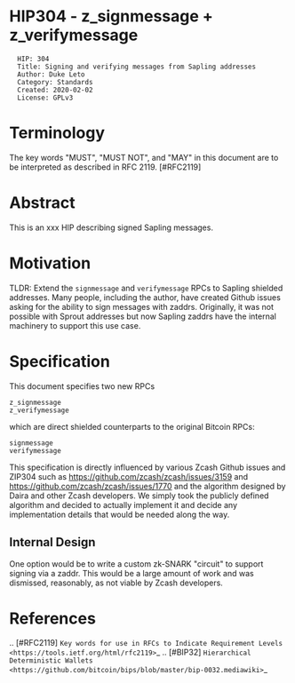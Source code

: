 # HIP304 - z\_signmessage + z\_verifymessage

```
  HIP: 304
  Title: Signing and verifying messages from Sapling addresses
  Author: Duke Leto
  Category: Standards
  Created: 2020-02-02
  License: GPLv3
```

# Terminology

The key words "MUST", "MUST NOT", and "MAY" in this document are to be interpreted as described in RFC 2119.
[#RFC2119]

# Abstract

This is an xxx HIP describing signed Sapling messages.

# Motivation

TLDR: Extend the `signmessage` and `verifymessage` RPCs to Sapling shielded addresses.
Many people, including the author, have created Github issues asking for the ability to
sign messages with zaddrs. Originally, it was not possible with Sprout addresses but 
now Sapling zaddrs have the internal machinery to support this use case.

# Specification

This document specifies two new RPCs

    z_signmessage
    z_verifymessage

which are direct shielded counterparts to the original Bitcoin RPCs:

    signmessage
    verifymessage

This specification is directly influenced by various Zcash Github issues and ZIP304
such as https://github.com/zcash/zcash/issues/3159 and https://github.com/zcash/zcash/issues/1770
and the algorithm designed by Daira and other Zcash developers. We simply took the publicly
defined algorithm and decided to actually implement it and decide any implementation details that
would be needed along the way.

## Internal Design

One option would be to write a custom zk-SNARK "circuit" to support signing via a zaddr. This would
be a large amount of work and was dismissed, reasonably, as not viable by Zcash developers.


# References

.. [#RFC2119] `Key words for use in RFCs to Indicate Requirement Levels <https://tools.ietf.org/html/rfc2119>`_
.. [#BIP32] `Hierarchical Deterministic Wallets <https://github.com/bitcoin/bips/blob/master/bip-0032.mediawiki>`_

